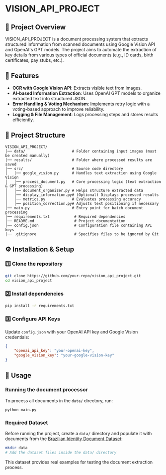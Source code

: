 # VISION_API_PROJECT

## 📌 Project Overview
VISION_API_PROJECT is a document processing system that extracts structured information from scanned documents using Google Vision API and OpenAI's GPT models. The project aims to automate the extraction of key details from various types of official documents (e.g., ID cards, birth certificates, pay stubs, etc.).

## 🚀 Features
- **OCR with Google Vision API**: Extracts visible text from images.
- **AI-based Information Extraction**: Uses OpenAI GPT models to organize extracted text into structured JSON.
- **Error Handling & Voting Mechanism**: Implements retry logic with a voting-based approach to improve reliability.
- **Logging & File Management**: Logs processing steps and stores results efficiently.

## 📂 Project Structure
```
VISION_API_PROJECT/
│── data/                     # Folder containing input images (must be created manually)
│── results/                  # Folder where processed results are saved
│── src/                      # Source code directory
│   │── google_vision.py      # Handles text extraction using Google Vision
│   │── process_document.py   # Core processing logic (text extraction & GPT processing)
│   │── document_organizer.py # Helps structure extracted data
│   │── display_information.py# (Optional) Displays processed results
│   │── metrics.py            # Evaluates processing accuracy
│   │── position_correction.py# Adjusts text positioning if necessary
│── main.py                   # Entry point for batch document processing
│── requirements.txt           # Required dependencies
│── README.md                  # Project documentation
│── config.json                # Configuration file containing API keys
│── .gitignore                 # Specifies files to be ignored by Git
```

## ⚙️ Installation & Setup
### 1️⃣ Clone the repository
```bash
git clone https://github.com/your-repo/vision_api_project.git
cd vision_api_project
```
### 2️⃣ Install dependencies
```bash
pip install -r requirements.txt
```
### 3️⃣ Configure API Keys
Update `config.json` with your OpenAI API key and Google Vision credentials:
```json
{
    "openai_api_key": "your-openai-key",
    "google_vision_key": "your-google-vision-key"
}
```

## 📌 Usage
### Running the document processor
To process all documents in the `data/` directory, run:
```bash
python main.py
```

### Required Dataset
Before running the project, create a `data/` directory and populate it with documents from the [Brazilian Identity Document Dataset](https://github.com/ricardobnjunior/Brazilian-Identity-Document-Dataset/tree/master/VIA%20ANNOTATIONS):
```bash
mkdir data
# Add the dataset files inside the data/ directory
```
This dataset provides real examples for testing the document extraction process.
